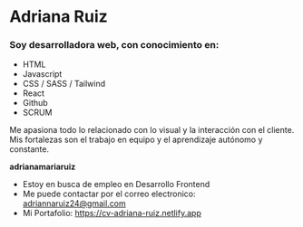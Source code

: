 # Adriana Ruiz

### Soy desarrolladora web, con conocimiento en:
- HTML 
- Javascript
- CSS / SASS / Tailwind
- React
- Github 
- SCRUM
 
Me apasiona todo lo relacionado con lo visual y la interacción con el cliente. 
Mis fortalezas son el trabajo en equipo y el aprendizaje autónomo y constante.

**adrianamariaruiz** 

- Estoy en busca de empleo en Desarrollo Frontend
- Me puede contactar por el correo electronico: adriannaruiz24@gmail.com
- Mi Portafolio: https://cv-adriana-ruiz.netlify.app


